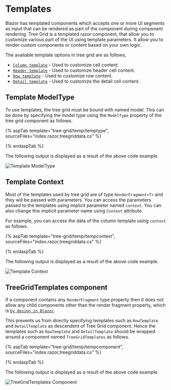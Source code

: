 # Templates

Blazor has templated components which accepts one or more UI segments as input that can be rendered as part of the component during component rendering. Tree Grid is a templated razor component, that allow you to customize various part of the UI using template parameters. It allow you to render custom components or content based on your own logic.

The available template options in tree grid are as follows,

* [`Column template`](./columns/#column-template) - Used to customize cell content.
* [`Header template`](./columns/#header-template) - Used to customize header cell content.
* [`Row template`](./rows/#row-template) - Used to customize row content.
* [`Detail template`](./rows/#detail-template) - Used to customize the detail cell content.

## Template ModelType

To use templates, the tree grid must be bound with named model. This can be done by specifying the model type using the `ModelType` property of the tree grid component as follows.

{% aspTab template="tree-grid/temp/temptype", sourceFiles="index.razor,treegriddata.cs" %}

{% endaspTab %}

The following output is displayed as a result of the above code example.

![Template ModelType](images/temptype.png)

## Template Context

Most of the templates used by tree grid are of type `RenderFragment<T>` and they will be passed with parameters. You can access the parameters passed to the templates using implicit parameter named `context`. You can also change this implicit parameter name using `Context` attribute.

For example, you can access the data of the column template using `context` as follows.

{% aspTab template="tree-grid/temp/tempcontext", sourceFiles="index.razor,treegriddata.cs" %}

{% endaspTab %}

The following output is displayed as a result of the above code example.

![Template Context](images/columntemp.png)

## TreeGridTemplates component

If a component contains any `RenderFragment` type property then it does not allow any child components other than the render fragment property, which is [`by design in Blazor`](https://github.com/aspnet/AspNetCore/issues/10836).

This prevents us from directly specifying templates such as `RowTemplate` and `DetailTemplate` as descendent of Tree Grid component. Hence the templates such as `RowTemplate` and `DetailTemplate` should be wrapped around a component named `TreeGridTemplates` as follows.

{% aspTab template="tree-grid/temp/tempcomponent", sourceFiles="index.razor,treegriddata.cs" %}

{% endaspTab %}

The following output is displayed as a result of the above code example.

![TreeGridTemplates Component](images/rowtemp.png)